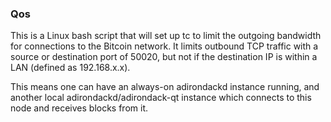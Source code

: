### Qos ###

This is a Linux bash script that will set up tc to limit the outgoing bandwidth for connections to the Bitcoin network. It limits outbound TCP traffic with a source or destination port of 50020, but not if the destination IP is within a LAN (defined as 192.168.x.x).

This means one can have an always-on adirondackd instance running, and another local adirondackd/adirondack-qt instance which connects to this node and receives blocks from it.
